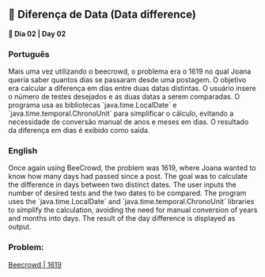 <h2>📆 Diferença de Data (Data difference)</h2>
<p><strong>📌 Dia 02 | Day 02</strong></p>

<h3>Português</h3>
<p>Mais uma vez utilizando o beecrowd, o problema era o 1619 no qual Joana queria saber quantos dias se passaram desde uma postagem. O objetivo era calcular a diferença em dias entre duas datas distintas. O usuário insere o número de testes desejados e as duas datas a serem comparadas. O programa usa as bibliotecas `java.time.LocalDate` e `java.time.temporal.ChronoUnit` para simplificar o cálculo, evitando a necessidade de conversão manual de anos e meses em dias. O resultado da diferença em dias é exibido como saída.</p>

<h3>English</h3>
<p>Once again using BeeCrowd, the problem was 1619, where Joana wanted to know how many days had passed since a post. The goal was to calculate the difference in days between two distinct dates. The user inputs the number of desired tests and the two dates to be compared. The program uses the `java.time.LocalDate` and `java.time.temporal.ChronoUnit` libraries to simplify the calculation, avoiding the need for manual conversion of years and months into days. The result of the day difference is displayed as output.</p>

<h3>Problem:</h3>
<a href="https://www.beecrowd.com.br/judge/pt/problems/view/1619">Beecrowd | 1619</a>
